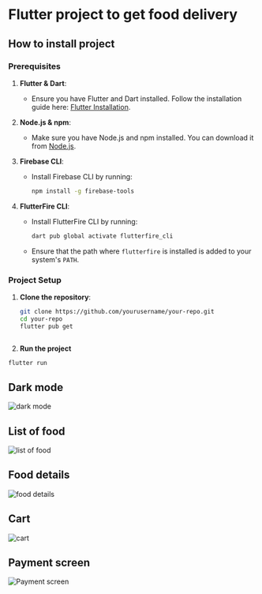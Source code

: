 # Flutter project to get food delivery

## How to install project

### Prerequisites

1. **Flutter & Dart**:
   - Ensure you have Flutter and Dart installed. Follow the installation guide here: [Flutter Installation](https://flutter.dev/docs/get-started/install).

2. **Node.js & npm**:
   - Make sure you have Node.js and npm installed. You can download it from [Node.js](https://nodejs.org/).

3. **Firebase CLI**:
   - Install Firebase CLI by running:
     ```sh
     npm install -g firebase-tools
     ```

4. **FlutterFire CLI**:
   - Install FlutterFire CLI by running:
     ```sh
     dart pub global activate flutterfire_cli
     ```
   - Ensure that the path where `flutterfire` is installed is added to your system's `PATH`.

### Project Setup

1. **Clone the repository**:
   ```sh
   git clone https://github.com/yourusername/your-repo.git
   cd your-repo
   flutter pub get
```
```

2. **Run the project**
```sh
flutter run
```

## Dark mode
![dark mode](https://firebasestorage.googleapis.com/v0/b/restaurant-c1447.appspot.com/o/image_2024-06-21_162136635.png?alt=media&token=de1f3ea8-bce2-470a-a692-9f11959eb1e5)

## List of food 
![list of food](https://firebasestorage.googleapis.com/v0/b/restaurant-c1447.appspot.com/o/image_2024-06-21_162248382.png?alt=media&token=b931110e-c27e-4ba3-a9de-1f63b734b54c)

## Food details
![food details](https://firebasestorage.googleapis.com/v0/b/restaurant-c1447.appspot.com/o/image_2024-06-21_163945483.png?alt=media&token=afddda32-bc79-4bd6-a779-a67dbb808c1e)

## Cart
![cart](https://firebasestorage.googleapis.com/v0/b/restaurant-c1447.appspot.com/o/image_2024-06-21_164011660.png?alt=media&token=6d44cb8a-cf51-40cd-99f7-96932171aed4)

## Payment screen
![Payment screen](https://firebasestorage.googleapis.com/v0/b/restaurant-c1447.appspot.com/o/image_2024-06-21_162340541.png?alt=media&token=c9c0fa47-1eac-430e-9870-2c5ac205081c)
